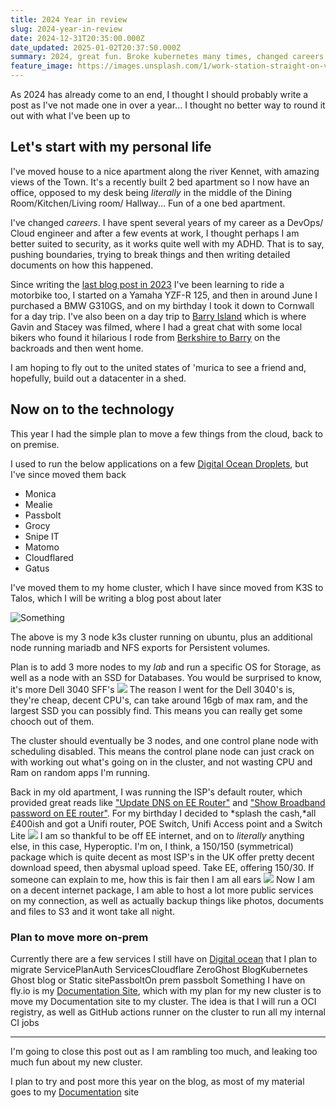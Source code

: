 ```yaml
---
title: 2024 Year in review
slug: 2024-year-in-review
date: 2024-12-31T20:35:00.000Z
date_updated: 2025-01-02T20:37:50.000Z
summary: 2024, great fun. Broke kubernetes many times, changed careers and big plans for 2025
feature_image: https://images.unsplash.com/1/work-station-straight-on-view.jpg
---
```


As 2024 has already come to an end, I thought I should probably write a post as I've not made one in over a year... I thought no better way to round it out with what I've been up to

## Let's start with my personal life

I've moved house to a nice apartment along the river Kennet, with amazing views of the Town. It's a recently built 2 bed apartment so I now have an office, opposed to my desk being *literally* in the middle of the Dining Room/Kitchen/Living room/ Hallway... Fun of a one bed apartment.

I've changed *careers*. I have spent several years of my career as a DevOps/ Cloud engineer and after a few events at work, I thought perhaps I am better suited to security, as it works quite well with my ADHD. That is to say, pushing boundaries, trying to break things and then writing detailed documents on how this happened.

Since writing the [last blog post in 2023](/what-im-running-at-the-end-of-2023/) I've been learning to ride a motorbike too, I started on a Yamaha YZF-R 125, and then in around June I purchased a BMW G310GS, and on my birthday I took it down to Cornwall for a day trip. I've also been on a day trip to [Barry Island](https://en.wikipedia.org/wiki/Barry_Island) which is where Gavin and Stacey was filmed, where I had a great chat with some local bikers who found it hilarious I rode from [Berkshire to Barry](https://www.google.com/maps/dir/Berkshire/Barry+Island,+Barry/@51.6366402,-2.8929707,188791m/data=!3m2!1e3!4b1!4m16!4m15!1m5!1m1!1s0x48769bd8c5af65a3:0xf3d97f73063f8d6d!2m2!1d-1.1853677!2d51.4669939!1m5!1m1!1s0x486e05e4fc7a9865:0xc61cb81f44727466!2m2!1d-3.2688889!2d51.3930556!2m1!1b1!3e0?entry=ttu&amp;g_ep=EgoyMDI0MTIxMS4wIKXMDSoJLDEwMjExMjMzSAFQAw%3D%3D) on the backroads and then went home.

I am hoping to fly out to the united states of 'murica to see a friend and, hopefully, build out a datacenter in a shed.

## Now on to the technology

This year I had the simple plan to move a few things from the cloud, back to on premise.

I used to run the below applications on a few [Digital Ocean Droplets](https://m.do.co/c/77be3c3aa96c), but I've since moved them back

- Monica
- Mealie
- Passbolt
- Grocy
- Snipe IT
- Matomo
- Cloudflared
- Gatus

I've moved them to my home cluster, which I have since moved from K3S to Talos, which I will be writing a blog post about later

![Something](/content/images/2025/01/F9F8C433-641C-41B7-A04B-DB5A9CBBAD8A_1_102.jpeg "Something")

The above is my 3 node k3s cluster running on ubuntu, plus an additional node running mariadb and NFS exports for Persistent volumes.

Plan is to add 3 more nodes to my *lab* and run a specific OS for Storage, as well as a node with an SSD for Databases. You would be surprised to know, it's more Dell 3040 SFF's
![](__GHOST_URL__/content/images/2025/01/03951064-8924-438D-8268-ED1BD99ED590_1_201_a.jpeg)
The reason I went for the Dell 3040's is, they're cheap, decent CPU's, can take around 16gb of max ram, and the largest SSD you can possibly find. This means you can really get some chooch out of them.

The cluster should eventually be 3 nodes, and one control plane node with scheduling disabled. This means the control plane node can just crack on with working out what's going on in the cluster, and not wasting CPU and Ram on random apps I'm running.

Back in my old apartment, I was running the ISP's default router, which provided great reads like ["Update DNS on EE Router"](https://documentation.breadnet.co.uk/kb/networking/ee-update-dns/) and ["Show Broadband password on EE router"](https://documentation.breadnet.co.uk/kb/networking/show-broadband-password-ee/). For my birthday I decided to *splash the cash,*all £400ish and got a Unifi router, POE Switch, Unifi Access point and a Switch Lite
![](__GHOST_URL__/content/images/2025/01/image.png)
I am so thankful to be off EE internet, and on to *literally* anything else, in this case, Hyperoptic. I'm on, I think, a 150/150 (symmetrical) package which is quite decent as most ISP's in the UK offer pretty decent download speed, then abysmal upload speed. Take EE, offering 150/30. If someone can explain to me, how this is fair then I am all ears
![](__GHOST_URL__/content/images/2025/01/image-1.png)
Now I am on a decent internet package, I am able to host a lot more public services on my connection, as well as actually backup things like photos, documents and files to S3 and it wont take all night.

### Plan to move more on-prem

Currently there are a few services I still have on [Digital ocean](https://m.do.co/c/77be3c3aa96c) that I plan to migrate
ServicePlanAuth ServicesCloudflare ZeroGhost BlogKubernetes Ghost blog or Static sitePassboltOn prem passbolt
Something I have on fly.io is my [Documentation Site](https://documentation.breadnet.co.uk), which with my plan for my new cluster is to move my Documentation site to my cluster. The idea is that I will run a OCI registry, as well as GitHub actions runner on the cluster to run all my internal CI jobs

---

I'm going to close this post out as I am rambling too much, and leaking too much fun about my new cluster.

I plan to try and post more this year on the blog, as most of my material goes to my [Documentation](https://documentation.breadnet.co.uk) site
